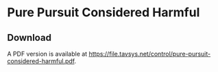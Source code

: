 # Pure Pursuit Considered Harmful

## Download

A PDF version is available at https://file.tavsys.net/control/pure-pursuit-considered-harmful.pdf.
